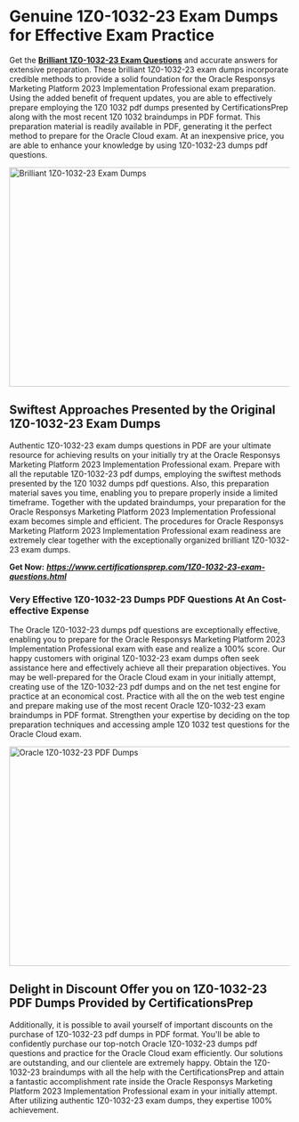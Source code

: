 <h1><strong>Genuine 1Z0-1032-23 Exam Dumps for Effective Exam Practice</strong></h1>
<p>Get the <a href="https://www.certificationsprep.com/1Z0-1032-23-exam-questions.html"><strong>Brilliant 1Z0-1032-23 Exam Questions</strong></a> and accurate answers for extensive preparation. These brilliant 1Z0-1032-23 exam dumps incorporate credible methods to provide a solid foundation for the Oracle Responsys Marketing Platform 2023 Implementation Professional exam preparation. Using the added benefit of frequent updates, you are able to effectively prepare employing the 1Z0 1032 pdf dumps presented by CertificationsPrep along with the most recent 1Z0 1032 braindumps in PDF format. This preparation material is readily available in PDF, generating it the perfect method to prepare for the Oracle Cloud exam. At an inexpensive price, you are able to enhance your knowledge by using 1Z0-1032-23 dumps pdf questions.</p>
<p><img src="https://i.imgur.com/XTkKqDV.png" alt="Brilliant 1Z0-1032-23 Exam Dumps" width="700" height="394" /></p>
<h2><strong>Swiftest Approaches Presented by the Original 1Z0-1032-23 Exam Dumps</strong></h2>
<p>Authentic 1Z0-1032-23 exam dumps questions in PDF are your ultimate resource for achieving results on your initially try at the Oracle Responsys Marketing Platform 2023 Implementation Professional exam. Prepare with all the reputable 1Z0-1032-23 pdf dumps, employing the swiftest methods presented by the 1Z0 1032 dumps pdf questions. Also, this preparation material saves you time, enabling you to prepare properly inside a limited timeframe. Together with the updated braindumps, your preparation for the Oracle Responsys Marketing Platform 2023 Implementation Professional exam becomes simple and efficient. The procedures for Oracle Responsys Marketing Platform 2023 Implementation Professional exam readiness are extremely clear together with the exceptionally organized brilliant 1Z0-1032-23 exam dumps.</p>
<p><strong>Get Now:</strong>&nbsp;<strong><a href="https://www.certificationsprep.com/1Z0-1032-23-exam-questions.html"><em>https://www.certificationsprep.com/1Z0-1032-23-exam-questions.html</em></a></strong></p>
<h3><strong>Very Effective 1Z0-1032-23 Dumps PDF Questions At An Cost-effective Expense</strong></h3>
<p>The Oracle 1Z0-1032-23 dumps pdf questions are exceptionally effective, enabling you to prepare for the Oracle Responsys Marketing Platform 2023 Implementation Professional exam with ease and realize a 100% score. Our happy customers with original 1Z0-1032-23 exam dumps often seek assistance here and effectively achieve all their preparation objectives. You may be well-prepared for the Oracle Cloud exam in your initially attempt, creating use of the 1Z0-1032-23 pdf dumps and on the net test engine for practice at an economical cost. Practice with all the on the web test engine and prepare making use of the most recent Oracle 1Z0-1032-23 exam braindumps in PDF format. Strengthen your expertise by deciding on the top preparation techniques and accessing ample 1Z0 1032 test questions for the Oracle Cloud exam.</p>
<p><a href="https://www.certificationsprep.com/1Z0-1032-23-exam-questions.html"><img src="https://i.imgur.com/DQYUJ45.png" alt="Oracle 1Z0-1032-23 PDF Dumps" width="700" height="394" /></a></p>
<h2><strong>Delight in Discount Offer you on 1Z0-1032-23 PDF Dumps Provided by CertificationsPrep</strong></h2>
<p>Additionally, it is possible to avail yourself of important discounts on the purchase of 1Z0-1032-23 pdf dumps in PDF format. You'll be able to confidently purchase our top-notch Oracle 1Z0-1032-23 dumps pdf questions and practice for the Oracle Cloud exam efficiently. Our solutions are outstanding, and our clientele are extremely happy. Obtain the 1Z0-1032-23 braindumps with all the help with the CertificationsPrep and attain a fantastic accomplishment rate inside the Oracle Responsys Marketing Platform 2023 Implementation Professional exam in your initially attempt. After utilizing authentic 1Z0-1032-23 exam dumps, they expertise 100% achievement.</p>
